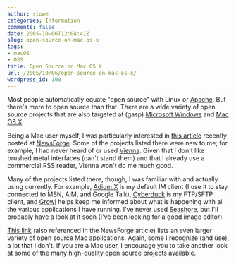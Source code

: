 ```yaml
---
author: slowe
categories: Information
comments: false
date: 2005-10-06T12:04:41Z
slug: open-source-on-mac-os-x
tags:
- macOS
- OSS
title: Open Source on Mac OS X
url: /2005/10/06/open-source-on-mac-os-x/
wordpress_id: 100
---
```


Most people automatically equate "open source" with Linux or [Apache](http://www.apache.org/). But there's more to open source than that. There are a wide variety of open source projects that are also targeted at (gasp) [Microsoft Windows](http://www.microsoft.com/windows/) and [Mac OS X](http://www.apple.com/macosx/).

Being a Mac user myself, I was particularly interested in [this article](http://software.newsforge.com/article.pl?sid=05/09/20/166254) recently posted at [NewsForge](http://www.newsforge.com/). Some of the projects listed there were new to me; for example, I had never heard of or used [Vienna](http://www.opencommunity.co.uk/vienna2.html). Given that I don't like brushed metal interfaces (can't stand them) and that I already use a commercial RSS reader, Vienna won't do me much good.

Many of the projects listed there, though, I was familiar with and actually using currently. For example, [Adium X](http://www.adiumx.com/) is my default IM client (I use it to stay connected to MSN, AIM, and Google Talk), [Cyberduck](http://cyberduck.ch/) is my FTP/SFTP client, and [Growl](http://growl.info/) helps keep me informed about what is happening with all the various applications I have running. I've never used [Seashore](http://seashore.sourceforge.net/), but I'll probably have a look at it soon (I've been looking for a good image editor).

[This link](http://www.nothickmanuals.info/doku.php?id=opensourcemac) (also referenced in the NewsForge article) lists an even larger variety of open source Mac applications. Again, some I recognize (and use), a lot that I don't. If you are a Mac user, I encourage you to take another look at some of the many high-quality open source projects available.
